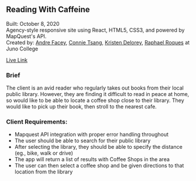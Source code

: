 
## Reading With Caffeine

Built: October 8, 2020\
Agency-style responsive site using React, HTML5, CSS3, and powered by MapQuest's API.\
Created by: <a href="https://github.com/afacey">Andre Facey</a>, <a href="https://github.com/connietee22">Connie Tsang</a>, <a href="https://github.com/kdlry">Kristen Delorey</a>, <a href="https://github.com/raphaelroques">Raphael Roques</a> at Juno College

<a href="https://conkrisdreraph.github.io/readingWithCaffeine">Live Link</a>

### Brief
The client is an avid reader who regularly takes out books from their local public library. However, they are finding it difficult to read in peace at home, so would like to be able to locate a coffee shop close to their library. They would like to pick up their book, then stroll to the nearest cafe. 

### Client Requirements:
* Mapquest API integration with proper error handling throughout
* The user should be able to search for their public library
* After selecting the library, they should be able to specify the distance (eg., bike, walk or drive)
* The app will return a list of results with Coffee Shops in the area
* The user can then select a coffee shop and be given directions to that location from the library
